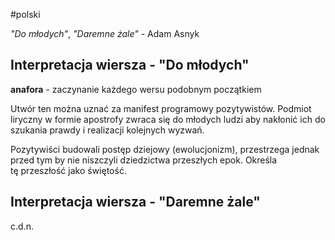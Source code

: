 #polski 

*"Do młodych"*, *"Daremne żale"* - Adam Asnyk

## Interpretacja wiersza - "Do młodych"

**anafora** - zaczynanie każdego wersu podobnym początkiem

Utwór ten można uznać za manifest programowy pozytywistów. Podmiot liryczny w formie apostrofy zwraca się do młodych ludzi aby nakłonić ich do szukania prawdy i realizacji kolejnych wyzwań.

Pozytywiści budowali postęp dziejowy (ewolucjonizm), przestrzega jednak przed tym by nie niszczyli dziedzictwa przeszłych epok. Określa tę przeszłość jako świętość.

## Interpretacja wiersza - "Daremne żale"

c.d.n.